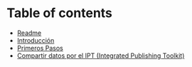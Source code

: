 # Table of contents

* [Readme](README.md)
* [Introducción](introduccion.md)
* [Primeros Pasos](primeros-pasos.md)
* [Compartir datos por el IPT (Integrated Publishing Toolkit)](compartir-datos-por-el-ipt-integrated-publishing-toolkit.md)
